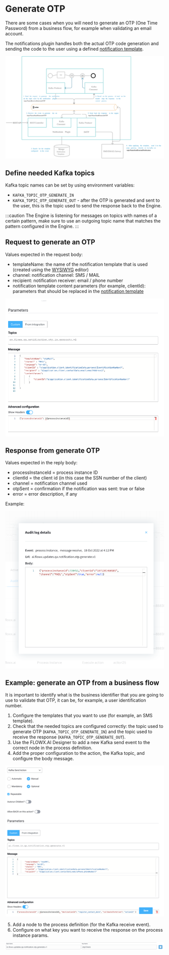 # Generate OTP

There are some cases when you will need to generate an OTP (One Time Password) from a business flow, for example when validating an email account.

The notifications plugin handles both the actual OTP code generation and sending the code to the user using a defined [notification template](../managing-notification-templates.md).

![](../../../../../img/otp_archi.png)

## Define needed Kafka topics

Kafka topic names can be set by using environment variables:

* `KAFKA_TOPIC_OTP_GENERATE_IN`
* `KAFKA_TOPIC_OTP_GENERATE_OUT` - after the OTP is generated and sent to the user, this is the topic used to send the response back to the Engine.

:::caution
The Engine is listening for messages on topics with names of a certain pattern, make sure to use an outgoing topic name that matches the pattern configured in the Engine.
:::

## Request to generate an OTP

Values expected in the request body:

* templateName: the name of the notification template that is used (created using the [WYSIWYG](../../../../wysiwyg.md) editor)
* channel: notification channel: SMS / MAIL
* recipient: notification receiver: email / phone number
* notification template content parameters (for example, clientId): parameters that should be replaced in the [notification template](../managing-notification-templates.md)

![](../../../../../img/notifications_params.png)

## Response from generate OTP

Values expected in the reply body:

* processInstanceId = process instance ID
* clientId = the client id (in this case the SSN number of the client)
* channel = notification channel used
* otpSent = confirmation if the notification was sent: true or false
* error = error description, if any


Example:

![](../../../../../img/otp_response.png)

## Example: generate an OTP from a business flow

It is important to identify what is the business identifier that you are going to use to validate that OTP, it can be, for example, a user identification number.

1. Configure the templates that you want to use (for example, an SMS template).
2. Check that the needed topics are configured correctly: the topic used to generate OTP (`KAFKA_TOPIC_OTP_GENERATE_IN`) and the topic used to receive the response (`KAFKA_TOPIC_OTP_GENERATE_OUT`).
3. Use the FLOWX.AI Designer to add a new Kafka send event to the correct node in the process definition.
4. Add the proper configuration to the action, the Kafka topic, and configure the body message.

![](../../../../../img/kafka_config_otp.png)

5. Add a node to the process definition (for the Kafka receive event).
6. Configure on what key you want to receive the response on the process instance params.

![](../../../../../img/otp_config1.png)